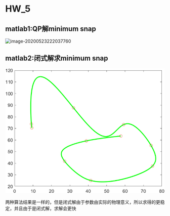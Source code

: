 # HW_5

## matlab1:QP解minimum snap

![image-20200523222037760](C:\Users\94367\AppData\Roaming\Typora\typora-user-images\image-20200523222037760.png)

## matlab2:闭式解求minimum snap

![image-20200524001852599](HW_5.assets/image-20200524001852599.png)

两种算法结果是一样的，但是闭式解由于参数由实际的物理意义，所以求得的更稳定，并且由于是闭式解，求解会更快